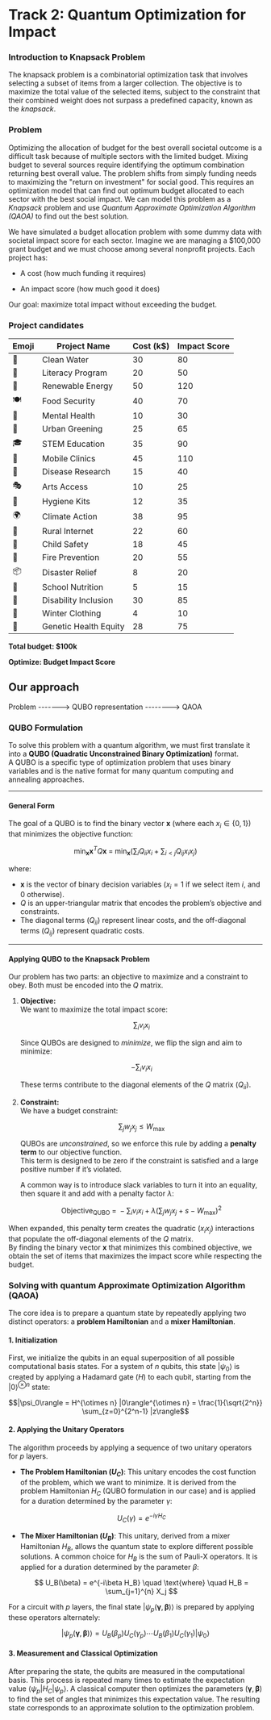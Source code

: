 # Track 2: Quantum Optimization for Impact

### Introduction to Knapsack Problem
The knapsack problem is a combinatorial optimization task that involves selecting a subset of items from a larger collection. The objective is to maximize the total value of the selected items, subject to the constraint that their combined weight does not surpass a predefined capacity, known as the *knapsack*.
### Problem 
Optimizing the allocation of budget for the best overall societal outcome is a difficult task because of multiple sectors with the limited budget. Mixing budget to several sources require identifying the optimum combination returning best overall value. The problem shifts from simply funding needs to maximizing the "return on investment" for social good. This requires an optimization model that can find out optimum budget allocated to each sector with the best social impact. We can model this problem as a *Knapsack* problem and use *Quantum Approximate Optimization Algorithm (QAOA)* to find out the best solution.

We have simulated a budget allocation problem with some dummy data with societal impact score for each sector. 
Imagine we are managing a $100,000 grant budget and we must choose among several nonprofit projects. Each project has:

- A cost (how much funding it requires)

- An impact score (how much good it does)

Our goal: maximize total impact without exceeding the budget.

### Project candidates
| Emoji | Project Name           | Cost (k$) | Impact Score |
|-------|------------------------|-----------|---------------|
| 🚰    | Clean Water            | 30        | 80            |
| 📖    | Literacy Program       | 20        | 50            |
| 🔋    | Renewable Energy       | 50        | 120           |
| 🍽️    | Food Security          | 40        | 70            |
| 🧠    | Mental Health          | 10        | 30            |
| 🌳    | Urban Greening         | 25        | 65            |
| 🎓    | STEM Education         | 35        | 90            |
| 🏥    | Mobile Clinics         | 45        | 110           |
| 🧪    | Disease Research       | 15        | 40            |
| 🎭    | Arts Access            | 10        | 25            |
| 🧼    | Hygiene Kits           | 12        | 35            |
| 🌍    | Climate Action         | 38        | 95            |
| 📡    | Rural Internet         | 22        | 60            |
| 🚸    | Child Safety           | 18        | 45            |
| 🧯    | Fire Prevention        | 20        | 55            |
| 📦    | Disaster Relief        | 8         | 20            |
| 🧃    | School Nutrition       | 5         | 15            |
| 🧩    | Disability Inclusion   | 30        | 85            |
| 🧤    | Winter Clothing        | 4         | 10            |
| 🧬    | Genetic Health Equity  | 28        | 75            |


**Total budget: $100k**

**Optimize: Budget Impact Score**

## Our approach



Problem -------> QUBO representation --------> QAOA

### QUBO Formulation

To solve this problem with a quantum algorithm, we must first translate it into a **QUBO (Quadratic Unconstrained Binary Optimization)** format.  
A QUBO is a specific type of optimization problem that uses binary variables and is the native format for many quantum computing and annealing approaches.

---

#### General Form

The goal of a QUBO is to find the binary vector $\mathbf{x}$ (where each $x_i \in \{0,1\}$) that minimizes the objective function:

$$
\min_{\mathbf{x}} \mathbf{x}^T Q \mathbf{x} \;=\; 
\min_{\mathbf{x}} \left( \sum_{i} Q_{ii} x_i \;+\; \sum_{i<j} Q_{ij} x_i x_j \right)
$$

where:

- $\mathbf{x}$ is the vector of binary decision variables ($x_i = 1$ if we select item $i$, and $0$ otherwise).  
- $Q$ is an upper-triangular matrix that encodes the problem’s objective and constraints.  
- The diagonal terms ($Q_{ii}$) represent linear costs, and the off-diagonal terms ($Q_{ij}$) represent quadratic costs.

---

#### Applying QUBO to the Knapsack Problem

Our problem has two parts: an objective to maximize and a constraint to obey. Both must be encoded into the $Q$ matrix.

1. **Objective:**  
   We want to maximize the total impact score:

   $$
   \sum_i v_i x_i
   $$

   Since QUBOs are designed to *minimize*, we flip the sign and aim to minimize:

   $$
   -\sum_i v_i x_i
   $$

   These terms contribute to the diagonal elements of the $Q$ matrix ($Q_{ii}$).

2. **Constraint:**  
   We have a budget constraint:

   $$
   \sum_j w_j x_j \leq W_{\text{max}}
   $$

   QUBOs are *unconstrained*, so we enforce this rule by adding a **penalty term** to our objective function.  
   This term is designed to be zero if the constraint is satisfied and a large positive number if it’s violated.  

   A common way is to introduce slack variables to turn it into an equality, then square it and add with a penalty factor $\lambda$:

   $$
   \text{Objective}_{\text{QUBO}} \;=\; -\sum_i v_i x_i \;+\; \lambda \left( \sum_j w_j x_j + s - W_{\text{max}} \right)^2
   $$

When expanded, this penalty term creates the quadratic ($x_i x_j$) interactions that populate the off-diagonal elements of the $Q$ matrix.  
By finding the binary vector $\mathbf{x}$ that minimizes this combined objective, we obtain the set of items that maximizes the impact score while respecting the budget.



### Solving with quantum Approximate Optimization Algorithm (QAOA)

The core idea is to prepare a quantum state by repeatedly applying two distinct operators: a **problem Hamiltonian** and a **mixer Hamiltonian**.

#### 1. Initialization
First, we initialize the qubits in an equal superposition of all possible computational basis states. For a system of $n$ qubits, this state $|\psi_0\rangle$ is created by applying a Hadamard gate ($H$) to each qubit, starting from the $|0\rangle^{\otimes n}$ state:

$$|\psi_0\rangle = H^{\otimes n} |0\rangle^{\otimes n} = \frac{1}{\sqrt{2^n}} \sum_{z=0}^{2^n-1} |z\rangle$$

#### 2. Applying the Unitary Operators
The algorithm proceeds by applying a sequence of two unitary operators for $p$ layers.

* **The Problem Hamiltonian ($U_C$)**: This unitary encodes the cost function of the problem, which we want to minimize. It is derived from the problem Hamiltonian $H_C$ (QUBO formulation in our case) and is applied for a duration determined by the parameter $\gamma$:

    $$
    U_C(\gamma) = e^{-i\gamma H_C}
    $$

* **The Mixer Hamiltonian ($U_B$)**: This unitary, derived from a mixer Hamiltonian $H_B$, allows the quantum state to explore different possible solutions. A common choice for $H_B$ is the sum of Pauli-X operators. It is applied for a duration determined by the parameter $\beta$:

    $$
    U_B(\beta) = e^{-i\beta H_B} \quad \text{where} \quad H_B = \sum_{j=1}^{n} X_j
    $$

For a circuit with $p$ layers, the final state $|\psi_p(\boldsymbol{\gamma}, \boldsymbol{\beta})\rangle$ is prepared by applying these operators alternately:

$$|\psi_p(\boldsymbol{\gamma}, \boldsymbol{\beta})\rangle = U_B(\beta_p) U_C(\gamma_p) \cdots U_B(\beta_1) U_C(\gamma_1) |\psi_0\rangle$$

#### 3. Measurement and Classical Optimization
After preparing the state, the qubits are measured in the computational basis. This process is repeated many times to estimate the expectation value $\langle\psi_p|H_C|\psi_p\rangle$. A classical computer then optimizes the parameters $(\boldsymbol{\gamma}, \boldsymbol{\beta})$ to find the set of angles that minimizes this expectation value. The resulting state corresponds to an approximate solution to the optimization problem.




